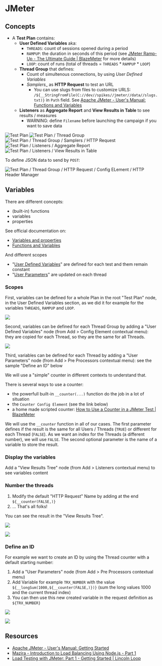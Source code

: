 # JMeter

## Concepts

- A __Test Plan__ contains:
   - __User Defined Variables__ aka:
      - `THREADS`: count of sessions opened during a period
      - `RAMPUP`: the duration in seconds of this period (see [JMeter Ramp-Up - The Ultimate Guide | BlazeMeter](https://www.blazemeter.com/blog/jmeter-ramp-up-the-ultimate-guide) for more details)
      - `LOOP`: count of runs (total of threads = `THREADS` * `RAMPUP` * `LOOP`)
   - __Thread Group__ that defines:
      - Count of simultenous connections, by using _User Defined Variables_
      - _Samplers__ as __HTTP Request__ to test an URL
         - You can use slugs from files to customize URLS: `/${__StringFromFile(C://dev//spikes//jmeter//data//slugs.txt)}` in `Path` field. See [Apache JMeter - User's Manual: Functions and Variables](https://jmeter.apache.org/usermanual/functions.html#__StringFromFile)
   - __Listeners__ as __Aggregate Report__ and __View Results in Table__ to see results / measures
      - WARNING: define `Filename` before launching the campaign if you want to save data

![Test Plan](images/jmeter-a-test-plan.png)
![Test Plan / Thread Group](images/jmeter-b-thread-group.png)
![Test Plan / Thread Group / Samplers / HTTP Request](images/jmeter-c-http-request.png)
![Test Plan / Listeners / Aggregate Report](images/jmeter-d-listeners-aggregate-report.png)
![Test Plan / Listeners / View Results in Table](images/jmeter-e-listeners-view-results-in-table.png)

To define JSON data to send by `POST`:

![Test Plan / Thread Group / HTTP Request / Config ELement / HTTP Header Manager](images/jmeter-f-http-header-manager.png)


## Variables

There are different concepts:
- (built-in) functions
- variables
- properties

See official documentation on: 
- [Variables and properties](https://jmeter.apache.org/usermanual/test_plan.html#properties)
- [Functions and Variables](https://jmeter.apache.org/usermanual/functions.html#__counter)

And different scopes
- "[User Defined Variables](https://jmeter.apache.org/usermanual/component_reference.html#User_Defined_Variables)" are defined for each test and them remain constant
- "[User Parameters](https://jmeter.apache.org/usermanual/component_reference.html#User_Parameters)" are updated on each thread


### Scopes

First, variables can be defined for a whole Plan in the root "Test Plan" node, in the User Defined Variables section, as we did it for example for the variables `THREADS`, `RAMPUP` and `LOOP`.

![](images/jmeter-variables-5.png)

Second, variables can be defined for each Thread Group by adding a "User Defined Variables" node (from Add > Config Element contextual menu): they are copied for each Thread, so they are the same for all Threads.

![](images/jmeter-variables-6.png)

Third, variables can be defined for each Thread by adding a "User Parameters" node (from Add > Pre Processors contextual menu): see the sample "Define an ID" below


We will use a "simple" counter in different contexts to understand that.

There is several ways to use a counter:
- the powerfull built-in `__counter(...)` function do the job in a lot of situation
- the `Counter Config Element` (see the link below)
- a home made scripted counter: [How to Use a Counter in a JMeter Test | BlazeMeter](https://www.blazemeter.com/blog/how-use-counter-jmeter-test)

We will use the `__counter` function in all of our cases. The first parameter defines if the result is the same for all Users / Threads (`TRUE`) or different for each Thread (`FALSE`). As we want an index for the Threads (a different number), we will use `FALSE`. The second optional parameter is the name of a variable to store the result.


### Display the variables

Add a "View Results Tree" node (from Add > Listeners contextual menu) to see variables content


### Number the threads

1. Modify the default "HTTP Request" Name by adding at the end `${__counter(FALSE,)}`
2. ... That's all folks!

You can see the result in the "View Results Tree".

![](images/jmeter-variables-1.png)

![](images/jmeter-variables-2.png)


### Define an ID

For example we want to create an ID by using the Thread counter with a default starting number:

1. Add a "User Parameters" node (from Add > Pre Processors contextual menu)
1. Add Variable for example `TRX_NUMBER` with the value `${__longSum(1000,${__counter(FALSE,)})}` (sum the long values 1000 and the current thread index)
1. You can then use this new created variable in the request definition as `${TRX_NUMBER}`


![](images/jmeter-variables-3.png)

![](images/jmeter-variables-4.png)



## Resources

- [Apache JMeter - User's Manual: Getting Started](https://jmeter.apache.org/usermanual/get-started.html)
- [Mazira - Introduction to Load Balancing Using Node.js - Part 1](https://mazira.com/blog/introduction-load-balancing-nodejs)
- [Load Testing with JMeter: Part 1 - Getting Started | Lincoln Loop](https://lincolnloop.com/blog/2011/sep/21/load-testing-jmeter-part-1-getting-started/)
